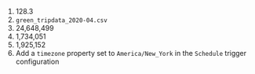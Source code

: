 1. 128.3
2. `green_tripdata_2020-04.csv`
3. 24,648,499
4. 1,734,051
5. 1,925,152
6. Add a `timezone` property set to `America/New_York` in the `Schedule` trigger configuration